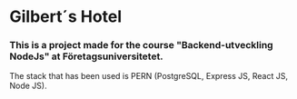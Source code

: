 # Gilbert´s Hotel  
### This is a project made for the course "Backend-utveckling NodeJs" at Företagsuniversitetet.

The stack that has been used is PERN (PostgreSQL, Express JS, React JS, Node JS).
